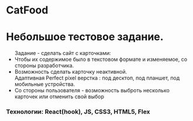 # CatFood

<h1>Небольшое тестовое задание.</h1> 

<ul>Задание - сделать сайт с карточками: 
  <li>Чтобы их содержимое было в текстовом формате и изменяемое, со стороны разработчика.</li>
   <li>Возможность сделать карточку неактивной. </li>
  <ll>Адаптивная Perfect pixel верстка : под десктоп, под планшет, под мобильные устройства. </li>
  <li>Со стороны пользователя - возможность выброть несколько карточек или отменить свой выбор</li>
  </ul>

<h3>Технологии: React(hook), JS, CSS3, HTML5, Flex</h3>
